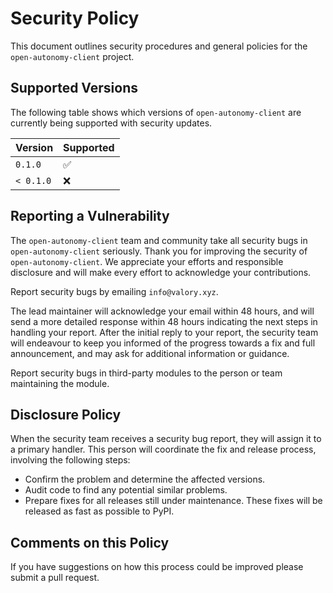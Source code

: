 # Security Policy

This document outlines security procedures and general policies for the `open-autonomy-client` project.

## Supported Versions

The following table shows which versions of `open-autonomy-client` are currently being supported with security updates.

| Version   | Supported          |
|-----------| ------------------ |
| `0.1.0`   | :white_check_mark: |
| `< 0.1.0` | :x:                |

## Reporting a Vulnerability

The `open-autonomy-client` team and community take all security bugs in `open-autonomy-client` seriously. 
Thank you for improving the security of `open-autonomy-client`. 
We appreciate your efforts and responsible disclosure and will make every effort to acknowledge your contributions.

Report security bugs by emailing `info@valory.xyz`.

The lead maintainer will acknowledge your email within 48 hours, and will send a more detailed response within 48 hours 
indicating the next steps in handling your report. After the initial reply to your report, the security team will 
endeavour to keep you informed of the progress towards a fix and full announcement, 
and may ask for additional information or guidance.

Report security bugs in third-party modules to the person or team maintaining the module.

## Disclosure Policy

When the security team receives a security bug report, they will assign it to a primary handler. 
This person will coordinate the fix and release process, involving the following steps:

- Confirm the problem and determine the affected versions.
- Audit code to find any potential similar problems.
- Prepare fixes for all releases still under maintenance. These fixes will be released as fast as possible to PyPI.

## Comments on this Policy

If you have suggestions on how this process could be improved please submit a pull request.

